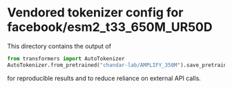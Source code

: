 # Vendored tokenizer config for facebook/esm2_t33_650M_UR50D

This directory contains the output of

```python
from transformers import AutoTokenizer
AutoTokenizer.from_pretrained("chandar-lab/AMPLIFY_350M").save_pretrained(".")
```

for reproducible results and to reduce reliance on external API calls.
